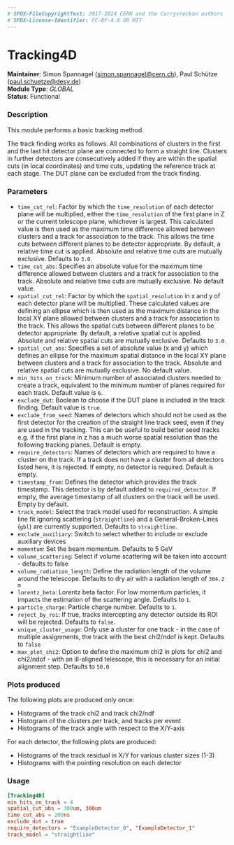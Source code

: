 ```yaml
---
# SPDX-FileCopyrightText: 2017-2024 CERN and the Corryvreckan authors
# SPDX-License-Identifier: CC-BY-4.0 OR MIT
---
```


# Tracking4D

**Maintainer**: Simon Spannagel (<simon.spannagel@cern.ch>), Paul Schütze (<paul.schuetze@desy.de>)  
**Module Type**: *GLOBAL*  
**Status**: Functional

### Description

This module performs a basic tracking method.

The track finding works as follows.
All combinations of clusters in the first and the last hit detector plane are connected to form a straight line.
Clusters in further detectors are consecutively added if they are within the spatial cuts (in local coordinates) and time cuts, updating the reference track at each stage.
The DUT plane can be excluded from the track finding.

### Parameters

* `time_cut_rel`: Factor by which the `time_resolution` of each detector plane will be multiplied, either the `time_resolution` of the first plane in Z or the current telescope plane, whichever is largest. This calculated value is then used as the maximum time difference allowed between clusters and a track for association to the track. This allows the time cuts between different planes to be detector appropriate. By default, a relative time cut is applied. Absolute and relative time cuts are mutually exclusive. Defaults to `3.0`.
* `time_cut_abs`: Specifies an absolute value for the maximum time difference allowed between clusters and a track for association to the track. Absolute and relative time cuts are mutually exclusive. No default value.
* `spatial_cut_rel`: Factor by which the `spatial_resolution` in x and y of each detector plane will be multiplied. These calculated values are defining an ellipse which is then used as the maximum distance in the local XY plane allowed between clusters and a track for association to the track. This allows the spatial cuts between different planes to be detector appropriate. By default, a relative spatial cut is applied. Absolute and relative spatial cuts are mutually exclusive. Defaults to `3.0`.
* `spatial_cut_abs`: Specifies a set of absolute value (x and y) which defines an ellipse for the maximum spatial distance in the local XY plane between clusters and a track for association to the track. Absolute and relative spatial cuts are mutually exclusive. No default value.
* `min_hits_on_track`: Minimum number of associated clusters needed to create a track, equivalent to the minimum number of planes required for each track. Default value is `6`.
* `exclude_dut`: Boolean to choose if the DUT plane is included in the track finding. Default value is `true`.
* `exclude_from_seed`: Names of detectors which should not be used as the first detector for the creation of the straight line track seed, even if they are used in the tracking. This can be useful to build better seed tracks e.g. if the first plane in z has a much worse spatial resolution than the following tracking planes. Default is empty.
* `require_detectors`: Names of detectors which are required to have a cluster on the track. If a track does not have a cluster from all detectors listed here, it is rejected. If empty, no detector is required. Default is empty.
* `timestamp_from`: Defines the detector which provides the track timestamp. This detector is by default added to `required_detector`. If empty, the average timestamp of all clusters on the track will be used. Empty by default.
* `track_model`: Select the track model used for reconstruction. A simple line fit ignoring scattering (`straightline`) and a General-Broken-Lines (`gbl`) are currently supported. Defaults to  `straightline`.
* `exclude_auxiliary`: Switch to select whether to include or exclude auxiliary devices
* `momentum`: Set the beam momentum. Defaults to 5 GeV
* `volume_scattering`: Select if volume scattering will be taken into account - defaults to false
* `volume_radiation_length`: Define the radiation length of the volume around the telescope. Defaults to dry air with a radiation length of `304.2 m`
* `lorentz_beta`: Lorentz beta factor. For low momentum particles, it impacts the estimation of the scattering angle. Defaults to `1`.
* `particle_charge`: Particle charge number. Defaults to `1`.
* `reject_by_roi`: If true, tracks intercepting any detector outside its ROI will be rejected. Defaults to `false`.
* `unique_cluster_usage`: Only use a cluster for one track - in the case of multiple assignments, the track with the best chi2/ndof is kept. Defaults to `false`
* `max_plot_chi2`: Option to define the maximum chi2 in plots for chi2 and chi2/ndof - with an ill-aligned telescope, this is necessary for an initial alignment step. Defaults to `50.0`

### Plots produced

The following plots are produced only once:

* Histograms of the track chi2 and track chi2/ndf
* Histogram of the clusters per track, and tracks per event
* Histograms of the track angle with respect to the X/Y-axis

For each detector, the following plots are produced:

* Histograms of the track residual in X/Y for various cluster sizes (1-3)
* Histograms with the pointing resolution on each detector

### Usage

```toml
[Tracking4D]
min_hits_on_track = 4
spatial_cut_abs = 300um, 300um
time_cut_abs = 200ns
exclude_dut = true
require_detectors = "ExampleDetector_0", "ExampleDetector_1"
track_model = "straightline"
```
